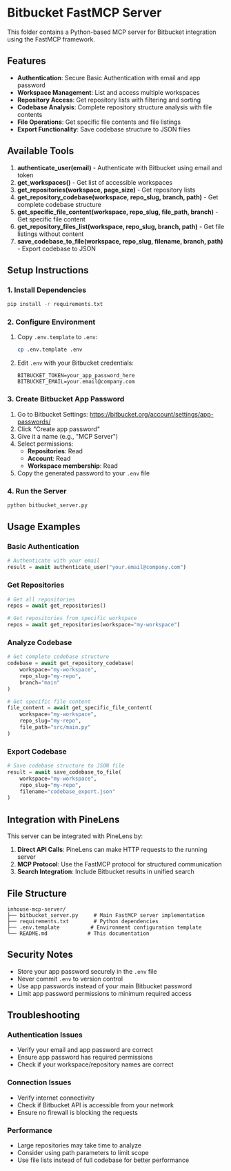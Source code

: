 # Bitbucket FastMCP Server

This folder contains a Python-based MCP server for Bitbucket integration using the FastMCP framework.

## Features

- **Authentication**: Secure Basic Authentication with email and app password
- **Workspace Management**: List and access multiple workspaces
- **Repository Access**: Get repository lists with filtering and sorting
- **Codebase Analysis**: Complete repository structure analysis with file contents
- **File Operations**: Get specific file contents and file listings
- **Export Functionality**: Save codebase structure to JSON files

## Available Tools

1. **authenticate_user(email)** - Authenticate with Bitbucket using email and token
2. **get_workspaces()** - Get list of accessible workspaces
3. **get_repositories(workspace, page_size)** - Get repository lists
4. **get_repository_codebase(workspace, repo_slug, branch, path)** - Get complete codebase structure
5. **get_specific_file_content(workspace, repo_slug, file_path, branch)** - Get specific file content
6. **get_repository_files_list(workspace, repo_slug, branch, path)** - Get file listings without content
7. **save_codebase_to_file(workspace, repo_slug, filename, branch, path)** - Export codebase to JSON

## Setup Instructions

### 1. Install Dependencies

```bash
pip install -r requirements.txt
```

### 2. Configure Environment

1. Copy `.env.template` to `.env`:
   ```bash
   cp .env.template .env
   ```

2. Edit `.env` with your Bitbucket credentials:
   ```env
   BITBUCKET_TOKEN=your_app_password_here
   BITBUCKET_EMAIL=your.email@company.com
   ```

### 3. Create Bitbucket App Password

1. Go to Bitbucket Settings: https://bitbucket.org/account/settings/app-passwords/
2. Click "Create app password"
3. Give it a name (e.g., "MCP Server")
4. Select permissions:
   - **Repositories**: Read
   - **Account**: Read
   - **Workspace membership**: Read
5. Copy the generated password to your `.env` file

### 4. Run the Server

```bash
python bitbucket_server.py
```

## Usage Examples

### Basic Authentication
```python
# Authenticate with your email
result = await authenticate_user("your.email@company.com")
```

### Get Repositories
```python
# Get all repositories
repos = await get_repositories()

# Get repositories from specific workspace
repos = await get_repositories(workspace="my-workspace")
```

### Analyze Codebase
```python
# Get complete codebase structure
codebase = await get_repository_codebase(
    workspace="my-workspace", 
    repo_slug="my-repo",
    branch="main"
)

# Get specific file content
file_content = await get_specific_file_content(
    workspace="my-workspace",
    repo_slug="my-repo", 
    file_path="src/main.py"
)
```

### Export Codebase
```python
# Save codebase structure to JSON file
result = await save_codebase_to_file(
    workspace="my-workspace",
    repo_slug="my-repo",
    filename="codebase_export.json"
)
```

## Integration with PineLens

This server can be integrated with PineLens by:

1. **Direct API Calls**: PineLens can make HTTP requests to the running server
2. **MCP Protocol**: Use the FastMCP protocol for structured communication
3. **Search Integration**: Include Bitbucket results in unified search

## File Structure

```
inhouse-mcp-server/
├── bitbucket_server.py     # Main FastMCP server implementation
├── requirements.txt        # Python dependencies
├── .env.template          # Environment configuration template
└── README.md             # This documentation
```

## Security Notes

- Store your app password securely in the `.env` file
- Never commit `.env` to version control
- Use app passwords instead of your main Bitbucket password
- Limit app password permissions to minimum required access

## Troubleshooting

### Authentication Issues
- Verify your email and app password are correct
- Ensure app password has required permissions
- Check if your workspace/repository names are correct

### Connection Issues
- Verify internet connectivity
- Check if Bitbucket API is accessible from your network
- Ensure no firewall is blocking the requests

### Performance
- Large repositories may take time to analyze
- Consider using path parameters to limit scope
- Use file lists instead of full codebase for better performance
